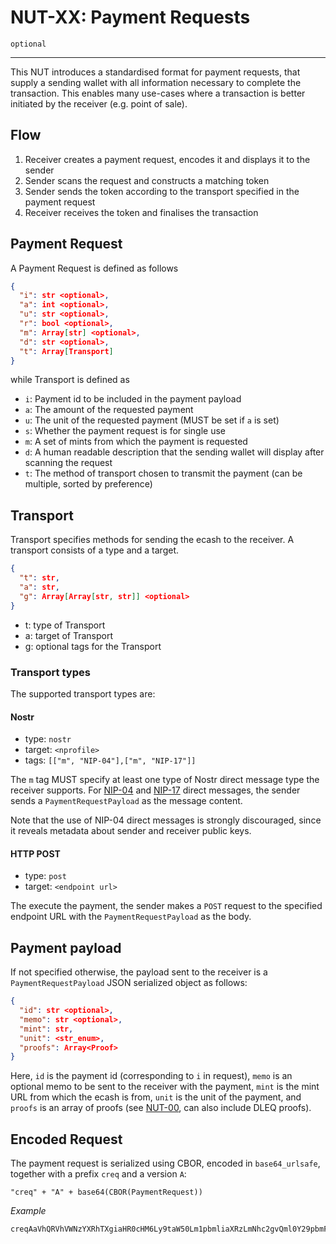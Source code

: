 # NUT-XX: Payment Requests

`optional`

---

This NUT introduces a standardised format for payment requests, that supply a sending wallet with all information necessary to complete the transaction. This enables many use-cases where a transaction is better initiated by the receiver (e.g. point of sale).

## Flow

1. Receiver creates a payment request, encodes it and displays it to the sender
2. Sender scans the request and constructs a matching token
3. Sender sends the token according to the transport specified in the payment request
4. Receiver receives the token and finalises the transaction

## Payment Request

A Payment Request is defined as follows

```json
{
  "i": str <optional>,
  "a": int <optional>,
  "u": str <optional>,
  "r": bool <optional>,
  "m": Array[str] <optional>,
  "d": str <optional>,
  "t": Array[Transport]
}
```

while Transport is defined as

- `i`: Payment id to be included in the payment payload
- `a`: The amount of the requested payment
- `u`: The unit of the requested payment (MUST be set if `a` is set)
- `s`: Whether the payment request is for single use
- `m`: A set of mints from which the payment is requested
- `d`: A human readable description that the sending wallet will display after scanning the request
- `t`: The method of transport chosen to transmit the payment (can be multiple, sorted by preference)

## Transport

Transport specifies methods for sending the ecash to the receiver. A transport consists of a type and a target.

```json
{
  "t": str,
  "a": str,
  "g": Array[Array[str, str]] <optional>
}
```

- t: type of Transport
- a: target of Transport
- g: optional tags for the Transport 

### Transport types

The supported transport types are:

#### Nostr

- type: `nostr`
- target: `<nprofile>`
- tags: `[["m", "NIP-04"],["m", "NIP-17"]]`

The `m` tag MUST specify at least one type of Nostr direct message type the receiver supports. For [NIP-04](https://github.com/nostr-protocol/nips/blob/master/04.md) and [NIP-17](https://github.com/nostr-protocol/nips/blob/master/17.md) direct messages, the sender sends a `PaymentRequestPayload` as the message content. 

Note that the use of NIP-04 direct messages is strongly discouraged, since it reveals metadata about sender and receiver public keys.

#### HTTP POST

- type: `post`
- target: `<endpoint url>`

The execute the payment, the sender makes a `POST` request to the specified endpoint URL with the `PaymentRequestPayload` as the body.

## Payment payload

If not specified otherwise, the payload sent to the receiver is a `PaymentRequestPayload` JSON serialized object as follows:

```json
{
  "id": str <optional>,
  "memo": str <optional>,
  "mint": str,
  "unit": <str_enum>,
  "proofs": Array<Proof>
}
```

Here, `id` is the payment id (corresponding to `i` in request), `memo` is an optional memo to be sent to the receiver with the payment, `mint` is the mint URL from which the ecash is from, `unit` is the unit of the payment, and `proofs` is an array of proofs (see [NUT-00][00], can also include DLEQ proofs).

## Encoded Request

The payment request is serialized using CBOR, encoded in `base64_urlsafe`, together with a prefix `creq` and a version `A`:

`"creq" + "A" + base64(CBOR(PaymentRequest))`

_Example_

```sh
creqAaVhQRVhVWNzYXRhTXgiaHR0cHM6Ly9taW50Lm1pbmliaXRzLmNhc2gvQml0Y29pbmFEeCNQbGVzYXNlIHBheSB0aGUgdmVyeSBmaXJzdCBjYXNodSBwcmFUgaJhVGVub3N0cmJUYXhGbnByb2ZpbGUxcXFzZG11cDZlMno2bWNwZXVlNno2a2wwOGhlNDloY2VuNXhucmMzdG5wdncwbWRndGplbWgwc3V4YTBrag
```

[00]: 00.md